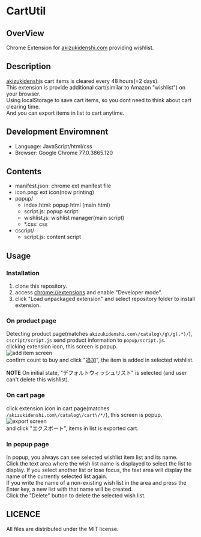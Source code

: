 # CartUtil

## OverView
Chrome Extension for [akizukidenshi.com](http://akizukidenshi.com) providing wishlist.  

## Description
[akizukidenshi](http://akizukideshi.com)s cart items is cleared every 48 hours(=2 days).  
This extension is provide additional cart(similar to Amazon "wishlist") on your browser.  
Using localStorage to save cart items, so you dont need to think about cart clearing time.  
And you can export items in list to cart anytime.

## Development Enviromnent

 * Language: JavaScript/html/css
 * Browser: Google Chrome 77.0.3865.120

## Contents

 * manifest.json: chrome ext manifest file
 * icon.png: ext icon(now printing)
 * popup/
	* index.html: popup html (main html)
	* script.js: popup script
	* wishlist.js: wishlist manager(main script)
	* *.css: css
 * cscript/
	* script.js: content script

## Usage

### Installation
 1. clone this repository.
 2. access [chrome://extensions](chrome://extensions) and enable "Developer mode".
 3. click "Load unpackaged extension" and select repository folder to install extension.

### On product page
Detecting product page(matches `akizukidenshi.com\/catalog\/g\/g(.*)/`), `cscript/script.js` send product information to `popup/script.js`.  
clicking extension icon, this screen is popup.  
![add item screen]()  
confirm count to buy and click "追加", the item is added in selected wishlist.  
  
__NOTE__ On initial state, "デフォルトウィッシュリスト" is selected (and user can't delete this wishlist).  

### On cart page
click extension icon in cart page(matches `/akizukidenshi.com\/catalog\/cart\/*/`), this screen is popup.  
![export screen]()  
and click "エクスポート", items in list is exported cart.

### In popup page
In popup, you always can see selected wishlist item list and its name.  
Click the text area where the wish list name is displayed to select the list to display. If you select another list or lose focus, the text area will display the name of the currently selected list again.  
If you write the name of a non-existing wish list in the area and press the Enter key, a new list with that name will be created.  
Click the "Delete" button to delete the selected wish list.  

## LICENCE
All files are distributed under the MIT license.